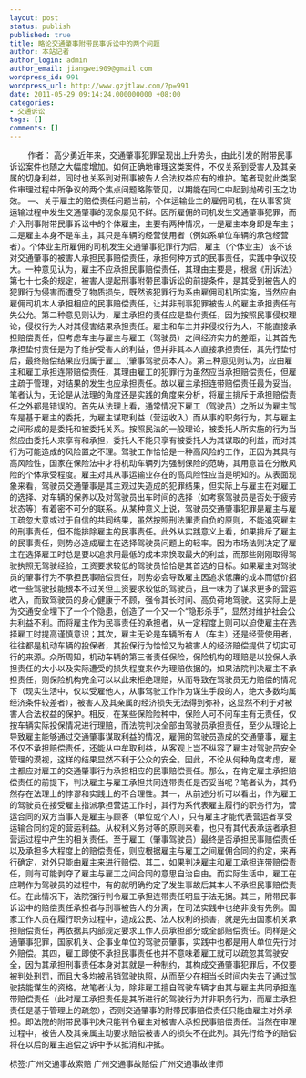 ```yaml
---
layout: post
status: publish
published: true
title: 略论交通肇事附带民事诉讼中的两个问题
author: 本站记者
author_login: admin
author_email: jiangwei909@gmail.com
wordpress_id: 991
wordpress_url: http://www.gzjtlaw.com/?p=991
date: 2011-05-29 09:14:24.000000000 +08:00
categories:
- 交通诉讼
tags: []
comments: []
---
```

　　 作者： 高少勇近年来，交通肇事犯罪呈现出上升势头，由此引发的附带民事诉讼案件也随之大幅度增加。如何正确地审理这类案件，不仅关系到受害人及其亲属的切身利益，同时也关系到对刑事被告人合法权益应有的维护。笔者现就此类案件审理过程中所争议的两个焦点问题略陈管见，以期能在同仁中起到抛砖引玉之功效。 一、关于雇主的赔偿责任问题当前，个体运输业主的雇佣司机，在从事客货运输过程中发生交通肇事的现象屡见不鲜。因所雇佣的司机发生交通肇事犯罪，而介入刑事附带民事诉讼中的个体雇主，主要有两种情况，一是雇主本身即是车主；二是雇主本身不是车主，其只是车辆的经营使用者（例如系单位车辆的承包经营者）。个体业主所雇佣的司机发生交通肇事犯罪行为后，雇主（个体业主）该不该对交通肇事的被害人承担民事赔偿责任，承担何种方式的民事责任，实践中争议较大。一种意见认为，雇主不应承担民事赔偿责任，其理由主要是，根据《刑诉法》第七十七条的规定，被害人提起刑事附带民事诉讼的前提条件，是其受到被告人的犯罪行为侵害而遭受了物质损失，既然该犯罪行为系由雇佣司机所实施，当然应由雇佣司机本人承担相应的民事赔偿责任，让并非刑事犯罪被告人的雇主承担责任有失公允。第二种意见则认为，雇主承担的责任应是垫付责任，因为按照民事侵权理论，侵权行为人对其侵害结果承担责任。雇主和车主并非侵权行为人，不能直接承担赔偿责任，但考虑车主与雇主与雇工（驾驶员）之间经济实力的差距，让其首先承担垫付责任是为了维护受害人的利益，但并非其本人直接承担责任，其先行垫付后，最终赔偿结果应归属于雇工（肇事驾驶员本人）。第三种意见则认为，应由雇主和雇工承担连带赔偿责任，其理由雇工的犯罪行为虽然应当承担赔偿责任，但雇主疏于管理，对结果的发生也应承担责任。故以雇主承担连带赔偿责任最为妥当。笔者认为，无论是从法理的角度还是实践的角度来分析，将雇主排斥于承担赔偿责任之外都是错误的。首先从法理上看，通常情况下雇工（驾驶员）之所以为雇主驾车是基于雇主的委托，为雇主谋取利益（营运收入）而从事的职务行为，其与雇主之间形成的是委托和被委托关系。按照民法的一般理论，被委托人所实施的行为当然应由委托人来享有和承担，委托人不能只享有被委托人为其谋取的利益，而对其行为可能造成的风险置之不理。驾驶工作恰恰是一种高风险的工作，正因为其具有高风险性，国家在保险法中才将机动车辆列为强制保险的范畴，其用意旨在分散风险的个体承受程度。雇主对其从事运输业存在的高风险性应当是明知的。从表面现象来看，驾驶员交通肇事是其主观过失造成的犯罪结果，但实际上与雇主在对雇工的选择、对车辆的保养以及对驾驶员出车时间的选择（如考察驾驶员是否处于疲劳状态等）有着密不可分的联系。从某种意义上说，驾驶员交通肇事犯罪是雇主与雇工疏忽大意或过于自信的共同结果，虽然按照刑法罪责自负的原则，不能追究雇主的刑事责任，但不能排除雇主的民事责任。此外从实践意义上看，如果排斥了雇主的民事责任，则势必造成雇主在选择驾驶员问题上的轻率。因为市场法则决定了雇主在选择雇工时总是要以追求用最低的成本来换取最大的利益，而那些刚刚取得驾驶执照无驾驶经验，工资要求较低的驾驶员恰恰是其首选的目标。如果雇主对驾驶员的肇事行为不承担民事赔偿责任，则势必会导致雇主因追求低廉的成本而低价招收一些驾驶技能根本不过关但工资要求较低的驾驶员，且一味为了谋求更多的营运收入，而致驾驶员的身心健康于不顾，强令其长时间、高负荷地驾驶。这实际上是为交通安全埋下了一个个隐患，创造了一个又一个&ldquo;隐形杀手&rdquo;，显然对维护社会公共利益不利。而将雇主作为民事责任的承担者，从一定程度上则可以迫使雇主在选择雇工时提高谨慎意识；其次，雇主无论是车辆所有人（车主）还是经营使用者，往往都是机动车辆的投保者，其投保行为恰恰又为被害人的经济赔偿提供了切实可行的来源。众所周知，机动车辆的第三者责任保险，保险机构的理赔是以投保人承担责任的大小以及实际遭受的损失程度来作为理赔依据的，如果法院判决雇主不承担责任，则保险机构完全可以以此来拒绝理赔，从而导致在驾驶员无力赔偿的情况下（现实生活中，仅以受雇他人，从事驾驶工作作为谋生手段的人，绝大多数均属经济条件较差者），被害人及其亲属的经济损失无法得到弥补，这显然不利于对被害人合法权益的保护。相反，在某些保险险种中，保险人可不问车主有无责任，仅按车辆实际投保情况进行理赔，而法院判决全部由驾驶员承担责任，至少从理论上导致雇主能够通过交通肇事谋取利益的情况，雇佣的驾驶员造成的交通肇事，雇主不仅不承担赔偿责任，还能从中牟取利益，从客观上岂不纵容了雇主对驾驶员安全管理的漠视，这样的结果显然不利于公众的安全。因此，不论从何种角度考虑，雇主都应对雇工的交通肇事行为承担相应的民事赔偿责任。那么，在肯定雇主承担赔偿责任的前提下，判决雇主与雇工承担共同连带责任是否妥当呢？笔者认为，其仍然存在法理上的悖谬和实践上的不合理性。其一，从前述分析可以看出，作为雇工的驾驶员在接受雇主指派承担营运工作时，其行为系代表雇主履行的职务行为，营运合同的双方当事人是雇主与顾客（单位或个人），只有雇主才能代表营运者享受运输合同约定的营运利益。从权利义务对等的原则来看，也只有其代表承运者承担营运过程中产生的相关责任。至于雇工（肇事驾驶员）最终是否承担民事赔偿责任以及承担多大程度上的赔偿责任，则应根据雇主与雇工之间雇佣合同的约定，来再行确定，对外只能由雇主来进行赔偿。其二，如果判决雇主和雇工承担连带赔偿责任，则有可能剥夺了雇主与雇工之间合同的意思自治自由。而实际生活中，雇工在应聘作为驾驶员的过程中，有的就明确约定了发生事故后其本人不承担民事赔偿责任。在此情况下，法院强行判令雇工承担连带责任明显于法无据。其三，附带民事诉讼中的赔偿责任承担者与刑事被告人的分离，在司法实践中也绝非没有先例。国家工作人员在履行职务过程中，造成公民、法人权利的损害，就是先由国家机关承担赔偿责任，再依据其内部规定要求工作人员承担部分或全部赔偿责任。同样是交通肇事犯罪，国家机关、企事业单位的驾驶员肇事，实践中也都是用人单位先行对外赔偿。其四，雇工即使不承担民事责任也并不意味着雇工就可以疏忽其驾驶安全，因为其承担刑事责任本身对其就是一种制约，其构成交通肇事犯罪后，不仅要被判处刑罚，而且大多均被吊销驾驶执照，从而至少在相当长时间内失去了通过驾驶技能谋生的资格。故笔者认为，除非雇工擅自驾驶车辆才由其与雇主共同承担连带赔偿责任（此时雇工承担责任是其所进行的驾驶行为并非职务行为，而雇主承担责任是基于管理上的疏忽），否则交通肇事的附带民事赔偿责任只能由雇主对外承担。即法院的附带民事判决只能判令雇主对被害人承担民事赔偿责任。当然在审理过程中，被告人及其亲属主动要求赔偿被害人的损失不在此列。其先行给予的赔偿将在以后的雇主追偿之诉中予以抵消和冲抵。标签:广州交通事故索赔 广州交通事故赔偿 广州交通事故律师
